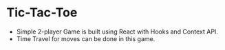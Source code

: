 # Tic-Tac-Toe

- Simple 2-player Game is built using React with Hooks and Context API.
- Time Travel for moves can be done in this game.
